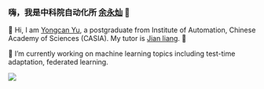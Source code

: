 ### 嗨，我是中科院自动化所 [余永灿](http://yuyongcan.github.io) 👋
👯 Hi, I am [Yongcan Yu](http://yuyongcan.github.io), a postgraduate from Institute of Automation, Chinese Academy of Sciences (CASIA). My tutor is [Jian liang](https://liangjian.xyz/). 👋

🔭 I’m currently working on machine learning topics including test-time adaptation, federated learning.
<!--
**yuyongcan/yuyongcan** is a ✨ _special_ ✨ repository because its `README.md` (this file) appears on your GitHub profile.

Here are some ideas to get you started:

- 🔭 I’m currently working on ...
- 🌱 I’m currently learning ...
- 👯 I’m looking to collaborate on ...
- 🤔 I’m looking for help with ...
- 💬 Ask me about ...
- 📫 How to reach me: ...
- 😄 Pronouns: ...
- ⚡ Fun fact: ...
-->
<img align="left" src="https://github-readme-stats.vercel.app/api?username=yuyongcan&include_all_commits=true&count_private-true&custom_title=yuyongcan'%20GitHub%20Stats&line_height=30&show_icons=true&hide_border=true&bg_color=192133&title_color=efb752&icon_color=efb752&text_color=70bed9">
